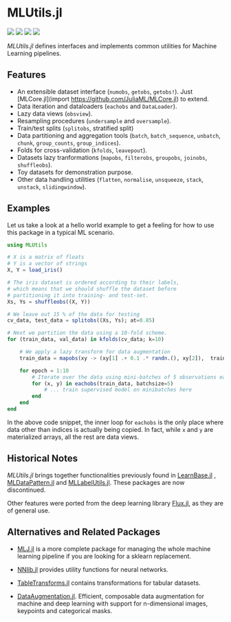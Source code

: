 # MLUtils.jl

[![](https://img.shields.io/badge/docs-stable-blue.svg)](https://JuliaML.github.io/MLUtils.jl/stable)
[![](https://img.shields.io/badge/docs-dev-blue.svg)](https://JuliaML.github.io/MLUtils.jl/dev)
[![](https://github.com/JuliaML/MLUtils.jl/actions/workflows/CI.yml/badge.svg?branch=main)](https://github.com/JuliaML/MLUtils.jl/actions/workflows/CI.yml?query=branch%3Amain)
[![](https://codecov.io/gh/JuliaML/MLUtils.jl/branch/main/graph/badge.svg)](https://codecov.io/gh/JuliaML/MLUtils.jl)

*MLUtils.jl* defines interfaces and implements common utilities for Machine Learning pipelines.

## Features

- An extensible dataset interface  (`numobs`, `getobs`, `getobs!`). Just [MLCore.jl](import https://github.com/JuliaML/MLCore.jl) to extend.
- Data iteration and dataloaders (`eachobs` and `DataLoader`).
- Lazy data views (`obsview`). 
- Resampling procedures (`undersample` and `oversample`).
- Train/test splits (`splitobs`, stratified split) 
- Data partitioning and aggregation tools (`batch`, `batch_sequence`, `unbatch`, `chunk`, `group_counts`, `group_indices`).
- Folds for cross-validation (`kfolds`, `leavepout`).
- Datasets lazy tranformations (`mapobs`, `filterobs`, `groupobs`, `joinobs`, `shuffleobs`).
- Toy datasets for demonstration purpose. 
- Other data handling utilities (`flatten`, `normalise`, `unsqueeze`, `stack`, `unstack`, `slidingwindow`).


## Examples

Let us take a look at a hello world example to get a feeling for 
how to use this package in a typical ML scenario. 

```julia
using MLUtils

# X is a matrix of floats
# Y is a vector of strings
X, Y = load_iris()

# The iris dataset is ordered according to their labels,
# which means that we should shuffle the dataset before
# partitioning it into training- and test-set.
Xs, Ys = shuffleobs((X, Y))

# We leave out 15 % of the data for testing
cv_data, test_data = splitobs((Xs, Ys); at=0.85)

# Next we partition the data using a 10-fold scheme.
for (train_data, val_data) in kfolds(cv_data; k=10)

    # We apply a lazy transform for data augmentation
    train_data = mapobs(xy -> (xy[1] .+ 0.1 .* randn.(), xy[2]),  train_data)

    for epoch = 1:10
        # Iterate over the data using mini-batches of 5 observations each
        for (x, y) in eachobs(train_data, batchsize=5)
            # ... train supervised model on minibatches here
        end
    end
end
```

In the above code snippet, the inner loop for `eachobs` is the
only place where data other than indices is actually being
copied. In fact, while `x` and `y` are materialized arrays, 
all the rest are data views. 


## Historical Notes

*MLUtils.jl* brings together functionalities previously found in [LearnBase.jl](https://github.com/JuliaML/LearnBase.jl) , [MLDataPattern.jl](https://github.com/JuliaML/MLDataPattern.jl) and [MLLabelUtils.jl](https://github.com/JuliaML/MLLabelUtils.jl). These packages are now discontinued. 

Other features were ported from the deep learning library [Flux.jl](https://github.com/FluxML/Flux.jl), as they are of general use. 


## Alternatives and Related Packages

- [MLJ.jl](https://alan-turing-institute.github.io/MLJ.jl/dev/) is a more complete package for managing the whole machine learning pipeline if you are looking for a sklearn replacement.

- [NNlib.jl](https://github.com/FluxML/NNlib.jl) provides utility functions for neural networks.

- [TableTransforms.jl](https://github.com/JuliaML/TableTransforms.jl) contains transformations for tabular datasets.

- [DataAugmentation.jl](https://github.com/FluxML/DataAugmentation.jl). Efficient, composable data augmentation for machine and deep learning with support for n-dimensional images, keypoints and categorical masks.

